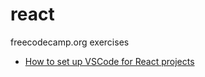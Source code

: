 # react

freecodecamp.org exercises

- [How to set up VSCode for React projects](https://www.freecodecamp.org/news/vscode-react-setup/)
